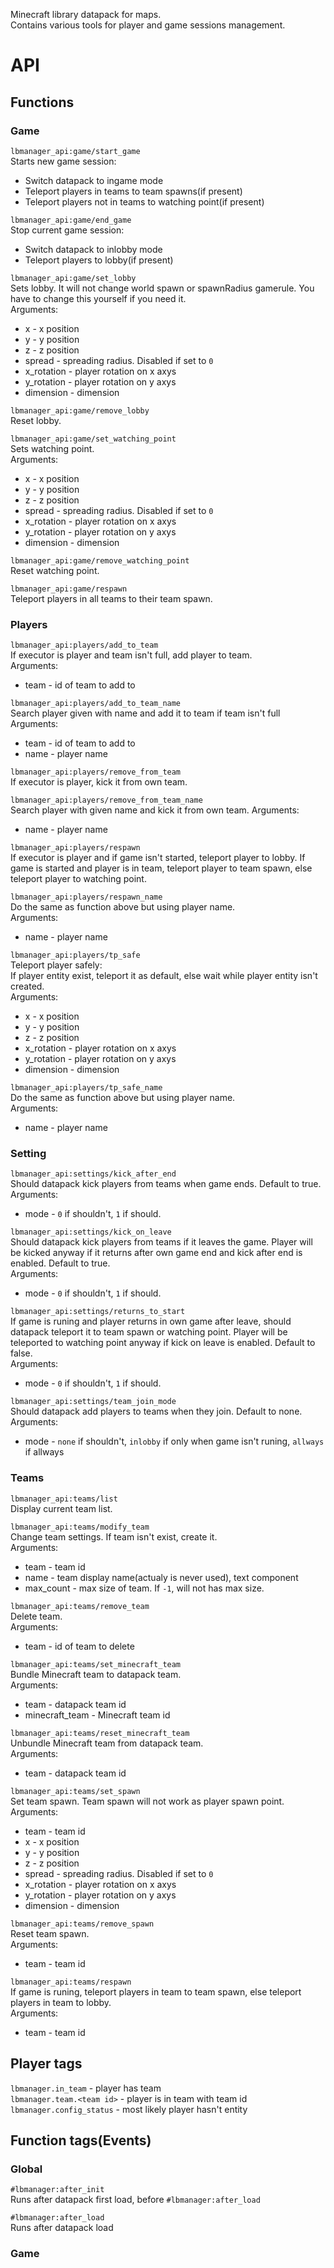 Minecraft library datapack for maps.</br>
Contains various tools for player and game sessions management.

# API
## Functions
### Game
`lbmanager_api:game/start_game`</br>
Starts new game session:
- Switch datapack to ingame mode
- Teleport players in teams to team spawns(if present)
- Teleport players not in teams to watching point(if present)

`lbmanager_api:game/end_game`</br>
Stop current game session:
- Switch datapack to inlobby mode
- Teleport players to lobby(if present)

`lbmanager_api:game/set_lobby`</br>
Sets lobby. It will not change world spawn or spawnRadius gamerule. You have to change this yourself if you need it.</br>
Arguments:
- x - x position
- y - y position
- z - z position
- spread - spreading radius. Disabled if set to `0`
- x_rotation - player rotation on x axys
- y_rotation - player rotation on y axys
- dimension - dimension

`lbmanager_api:game/remove_lobby`</br>
Reset lobby.

`lbmanager_api:game/set_watching_point`</br>
Sets watching point.</br>
Arguments:
- x - x position
- y - y position
- z - z position
- spread - spreading radius. Disabled if set to `0`
- x_rotation - player rotation on x axys
- y_rotation - player rotation on y axys
- dimension - dimension

`lbmanager_api:game/remove_watching_point`</br>
Reset watching point.

`lbmanager_api:game/respawn`</br>
Teleport players in all teams to their team spawn.

### Players
`lbmanager_api:players/add_to_team`</br>
If executor is player and team isn't full, add player to team.</br>
Arguments:
- team - id of team to add to

`lbmanager_api:players/add_to_team_name`</br>
Search player given with name and add it to team if team isn't full</br>
Arguments:
- team - id of team to add to
- name - player name

`lbmanager_api:players/remove_from_team`</br>
If executor is player, kick it from own team.

`lbmanager_api:players/remove_from_team_name`</br>
Search player with given name and kick it from own team.
Arguments:
- name - player name

`lbmanager_api:players/respawn`</br>
If executor is player and if game isn't started, teleport player to lobby. If game is started and player is in team, teleport player to team spawn, else teleport player to watching point.

`lbmanager_api:players/respawn_name`</br>
Do the same as function above but using player name.</br>
Arguments:
- name - player name

`lbmanager_api:players/tp_safe`</br>
Teleport player safely:</br>
If player entity exist, teleport it as default, else wait while player entity isn't created.</br>
Arguments:
- x - x position
- y - y position
- z - z position
- x_rotation - player rotation on x axys
- y_rotation - player rotation on y axys
- dimension - dimension

`lbmanager_api:players/tp_safe_name`</br>
Do the same as function above but using player name.</br>
Arguments:
- name - player name

### Setting
`lbmanager_api:settings/kick_after_end`</br>
Should datapack kick players from teams when game ends. Default to true.</br>
Arguments:
- mode - `0` if shouldn't, `1` if should.

`lbmanager_api:settings/kick_on_leave`</br>
Should datapack kick players from teams if it leaves the game. Player will be kicked anyway if it returns after own game end and kick after end is enabled. Default to true.</br>
Arguments:
- mode - `0` if shouldn't, `1` if should.

`lbmanager_api:settings/returns_to_start`</br>
If game is runing and player returns in own game after leave, should datapack teleport it to team spawn or watching point. Player will be teleported to watching point anyway if kick on leave is enabled. Default to false.</br>
Arguments:
- mode - `0` if shouldn't, `1` if should.

`lbmanager_api:settings/team_join_mode`</br>
Should datapack add players to teams when they join. Default to none.</br>
Arguments:
- mode - `none` if shouldn't, `inlobby` if only when game isn't runing, `allways` if allways

### Teams
`lbmanager_api:teams/list`</br>
Display current team list.

`lbmanager_api:teams/modify_team`</br>
Change team settings. If team isn't exist, create it.</br>
Arguments:
- team - team id
- name - team display name(actualy is never used), text component
- max_count - max size of team. If `-1`, will not has max size.

`lbmanager_api:teams/remove_team`</br>
Delete team.<br>
Arguments:
- team - id of team to delete

`lbmanager_api:teams/set_minecraft_team`</br>
Bundle Minecraft team to datapack team.<br>
Arguments:
- team - datapack team id
- minecraft_team - Minecraft team id

`lbmanager_api:teams/reset_minecraft_team`</br>
Unbundle Minecraft team from datapack team.<br>
Arguments:
- team - datapack team id

`lbmanager_api:teams/set_spawn`</br>
Set team spawn. Team spawn will not work as player spawn point.<br>
Arguments:
- team - team id
- x - x position
- y - y position
- z - z position
- spread - spreading radius. Disabled if set to `0`
- x_rotation - player rotation on x axys
- y_rotation - player rotation on y axys
- dimension - dimension

`lbmanager_api:teams/remove_spawn`</br>
Reset team spawn.<br>
Arguments:
- team - team id

`lbmanager_api:teams/respawn`</br>
If game is runing, teleport players in team to team spawn, else teleport players in team to lobby.<br>
Arguments:
- team - team id

## Player tags

`lbmanager.in_team` - player has team<br>
`lbmanager.team.<team id>` - player is in team with team id<br>
`lbmanager.config_status` - most likely player hasn't entity

## Function tags(Events)
### Global
`#lbmanager:after_init`<br>
Runs after datapack first load, before `#lbmanager:after_load`

`#lbmanager:after_load`<br>
Runs after datapack load

### Game
